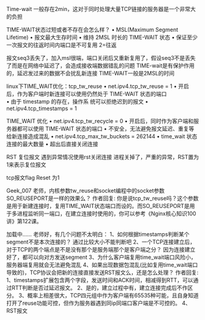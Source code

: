 Time-wait 一般存在2min，这对于同时处理大量TCP链接的服务器是一个非常大的负担

TIME-WAIT状态过短或者不存在会怎么样？
• MSL(Maximum Segment Lifetime)
   • 报文最大生存时间
• 维持 2MSL 时长的 TIME-WAIT 状态
   • 保证至少一次报文的往返时间内端口是不可复用  2=往返

报文seq3丢失了，加入msl很端，端口关闭后又重新复用了，假设seq3不是丢失了而是在网络中延迟了，会造成接收端数据错乱的问题
TIME-wait是有保护作用的，延迟发过来的数据不会扰乱新连接
TIME-WAIT一般是2MSL的时间



linux下TIME_WAIT优化：tcp_tw_reuse
• net.ipv4.tcp_tw_reuse = 1
   • 开启后，作为客户端时新连接可以使用仍然处于 TIME-WAIT 状态的端口    
   • 由于 timestamp 的存在，操作系 统可以拒绝迟到的报文
     • net.ipv4.tcp_timestamps = 1

TIME_WAIT 优化
• net.ipv4.tcp_tw_recycle = 0
   • 开启后，同时作为客户端和服务器都可以使用 TIME-WAIT 状态的端口
   • 不安全，无法避免报文延迟、重复等给新连接造成混乱
• net.ipv4.tcp_max_tw_buckets = 262144
   • time_wait 状态连接的最大数量
   • 超出后直接关闭连接


RST 复位报文   遇到异常情况使用rst关闭连接
  进程关掉了，严重的异常，RST置为1来表示复位报文

  tcp报文flag Reset 为1




Geek_007
老师，内核参数tw_reuse和socket编程中的socket参数SO_REUSEPORT是一样的效果么？
作者回复: 你是说tcp_tw_reuse吗？这个参数是用于新建连接时，复用TIME_WAIT状态端口而设的。而SO_REUSEPORT是用于多进程监听同一端口，在建立连接时使用的，你可以参考《Nginx核心知识100讲》第122课。


加载中……
老师好，有几个问题不太明白：
1、如何根据timestamps判断某个segment不是本次连接的？
通过比较大小不能判断吧
2、一个TCP连接建立后，对于TCP的两个端点是不是没有那个是服务端那个是客户端之分？
因为连接建立好了，都可以向对方发送segment
3、为什么客户端复用time_wait端口风险小，服务器端复用就会无法避免混乱
4、如果出现数据包混乱(比如复用time_wait端口导致的)，TCP协议会把新的连接直接发送RST报文么，还是怎么处理？
作者回复: 1、timestamps扩展包含两个字段，发送时间和ACK时间，相减得到RTT，可以通过RTT判断是否过延迟报文。
2、是的，建立过程中有，建立连接完成后不作区分。
3、概率上相差很大，TCP四元组中作为客户端有65535种可能，且自身知道打开了reuse功能可控，但作为服务器遇到同ip同端口客户端是不可控的。
4、RST报文




